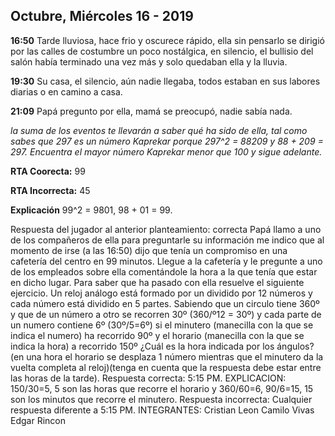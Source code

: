 ## Octubre, Miércoles 16 - 2019

**16:50**
Tarde lluviosa, hace frio y oscurece rápido, ella sin pensarlo se dirigió por las calles de costumbre un poco nostálgica, en
silencio, el bullisio del salón había terminado una vez más y solo quedaban ella y la lluvia.

**19:30**
Su casa, el silencio, aún nadie llegaba, todos estaban en sus labores diarias o en camino a casa.

**21:09**
Papá pregunto por ella, mamá se preocupó, nadie sabía nada.

_la suma de los eventos te llevarán a saber qué ha sido de ella, tal como sabes que 297 es un número Kaprekar porque 297^2 = 88209
y 88 + 209 = 297. Encuentra el mayor número Kaprekar menor que 100 y sigue adelante._

**RTA Coorecta:** 99

**RTA Incorrecta:** 45

**Explicación**
99^2 = 9801, 98 + 01 = 99.

Respuesta del jugador al anterior planteamiento: correcta
Papá llamo a uno de los compañeros de ella para preguntarle su información me indico que al momento de irse (a las 16:50) dijo que tenía un compromiso en una cafetería del centro en 99 minutos.
Llegue a la cafetería y le pregunte a uno de los empleados sobre ella comentándole la hora a la que tenía que estar en dicho lugar.
Para saber que ha pasado con ella resuelve el siguiente ejercicio.
Un reloj análogo está formado por un dividido por 12 números y cada número está dividido en 5 partes. Sabiendo que un circulo tiene 360º y que de un número a otro se recorren 30º (360/º12 = 30º) y cada parte de un numero contiene 6º (30º/5=6º) si el minutero (manecilla con la que se indica el numero) ha recorrido 90º y el horario (manecilla con la que se indica la hora) a recorrido 150º ¿Cuál es la hora indicada por los ángulos?(en una hora el horario se desplaza 1 número mientras que el minutero da la vuelta completa al reloj)(tenga en cuenta que la respuesta debe estar entre las horas de la tarde).
Respuesta correcta: 5:15 PM.
EXPLICACION: 150/30=5, 5 son las horas que recorre el horario y 360/60=6, 90/6=15, 15 son los minutos que recorre el minutero.
Respuesta incorrecta: Cualquier respuesta diferente a 5:15 PM.
INTEGRANTES:
Cristian Leon
Camilo Vivas
Edgar Rincon
